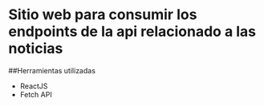 # Sitio web para consumir los endpoints de la api relacionado a las noticias
##Herramientas utilizadas
* ReactJS
* Fetch API
